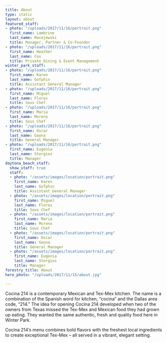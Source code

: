 ```yaml
---
title: About
type: static
layout: about
featured_staff:
- photo: "/uploads/2017/11/16/portrait.png"
  first_name: Lambrine
  last_name: Macejewski
  title: Manager, Partner & Co-Founder
- photo: "/uploads/2017/11/16/portrait.png"
  first_name: Heather
  last_name: Cox
  title: Private Dining & Event Management
winter_park_staff:
- photo: "/uploads/2017/11/16/portrait.png"
  first_name: Karen
  last_name: Gofphin
  title: Assistant General Manager
- photo: "/uploads/2017/11/16/portrait.png"
  first_name: Miguel
  last_name: Flores
  title: Sous Chef
- photo: "/uploads/2017/11/16/portrait.png"
  first_name: Maria
  last_name: Moreno
  title: Sous Chef
- photo: "/uploads/2017/11/16/portrait.png"
  first_name: Oscar
  last_name: Gaona
  title: General Manager
- photo: "/uploads/2017/11/16/portrait.png"
  first_name: Eugenia
  last_name: Stergios
  title: Manager
daytona_beach_staff:
  show_staff: true
  staff:
  - photo: "/assets/images/location/portrait.png"
    first_name: Karen
    last_name: Gofphin
    title: Assistant General Manager
  - photo: "/assets/images/location/portrait.png"
    first_name: Miguel
    last_name: Flores
    title: Sous Chef
  - photo: "/assets/images/location/portrait.png"
    first_name: Maria
    last_name: Moreno
    title: Sous Chef
  - photo: "/assets/images/location/portrait.png"
    first_name: Oscar
    last_name: Gaona
    title: General Manager
  - photo: "/assets/images/location/portrait.png"
    first_name: Eugenia
    last_name: Stergios
    title: Manager
forestry_title: About
hero_photo: "/uploads/2017/11/15/about.jpg"

---
```

Cocina 214 is a contemporary Mexican and Tex-Mex kitchen. The name is a combination of the Spanish word for kitchen, “cocina” and the Dallas area code, “214.” The idea for opening Cocina 214 developed when two of the owners from Texas missed the Tex-Mex and Mexican food they had grown up eating. They wanted the same authentic, fresh and quality food here in Winter Park.

Cocina 214’s menu combines bold flavors with the freshest local ingredients to create exceptional Tex-Mex – all served in a vibrant, elegant setting.
